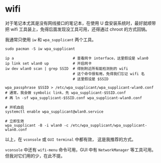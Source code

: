 # wifi

对于笔记本尤其是没有网线接口的笔记本，在使用 U 盘安装系统时，最好就顺带把
wifi 工具装上，免得后面发现没工具可用，还得通过 chroot 的方式回锅。

我通常只使用 `iw` 和 `wpa_supplicant` 两个工具。

```shell
sudo pacman -S iw wpa_supplicant

ip a                           # 查看网卡 interface，这里假设是 wlan0
ip link set wlan0 up           # 开启网卡
iw dev wlan0 scan | grep SSID  # 得到附近所有能检测到的 wifi
                               # 这个命令很有用，免得我们忘记 wifi 名
                               # 这里假设是 $SSID

wpa_passphrase $SSID > /etc/wpa_supplicant/wpa_supplicant-wlan0.conf
# 通常，我会做 symbolic link，先 wpa_supplicant-$SSID.conf
# 再 ln -sf wpa_supplicant-$SSID.conf wpa_supplicant-wlan0.conf

# 开机自启
systemctl enable wpa_supplicant@wlan0.service

# 立即生效
wpa_supplicant -B -i wlan0 -c /etc/wpa_supplicant/wpa_supplicant-wlan0.conf
```

以上，在 `vconsole` 或 `GUI terminal` 中都有效， 这是我推荐的方式。

`vconsole` 中还有 `wifi-menu` 命令可用，GUI 中有 `NetworkManager` 等工具可用。
但我对它们用的少，在此不提。
